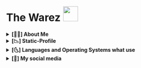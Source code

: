 # The Warez <img src="https://github.com/luc4sd3v/luc4sd3v/blob/main/wave.gif" width="40px">
<Redes Sociais>

<details>
<br>

  <summary> <b> [🙍‍♂️] About Me <b> </summary>

 - My name is Gabriel, I'm 17 years old and I'm a junior developer.
 - I am currently studying: PHP, JS, NodeJS.
 - I started studying programming 10 months ago and I'm evolving little by little.
 - The reason why I started studying programming was because from an early age I was interested in technology and learning new things, so programming was what caught my attention.
</details>
<details>
  <summary> <b>[📉] Static-Profile</b> </summary>
  <br>

![Anurag's GitHub stats](https://github-readme-stats.vercel.app/api?username=TheWarez&show_icons=true&theme=tokyonight)
 
 </details>
<details>
  <summary> <b>[🌜] Languages and Operating Systems what use</b> </summary>
  <br>
    
<h3>Operating Systems</h3>
		<center>
			<img alt="Android" src="https://img.shields.io/badge/Google-Android-3DDC84?style=for-the-badge&logo=Android">&nbsp;
			<img alt="CentOS" src="https://img.shields.io/badge/Project%20CentOS-CentOS-262577?style=for-the-badge&logo=CentOS">&nbsp;
			<img alt="Debian" src="https://img.shields.io/badge/Project%20Debian-Debian-A81D33?style=for-the-badge&logo=Debian">&nbsp;
			<img alt="Kali Linux" src="https://img.shields.io/badge/Offensive%20Security-Kali%20Linux-557C94?style=for-the-badge&logo=Kali%20Linux">&nbsp;
			<img alt="Linux" src="https://img.shields.io/badge/GNU-Linux-FCC624?style=for-the-badge&logo=Linux">&nbsp;
			<img alt="Windows" src="https://img.shields.io/badge/Microsoft-Windows-0078D6?style=for-the-badge&logo=Windows">&nbsp;
		</center>
	<h3>Coding</h3>
		<center>
			<!--<img alt="Assembly" src="https://img.shields.io/badge/Language-Assembly%20x86_64-654FF0?style=for-the-badge&logo=Assembly">&nbsp;-->
			<img alt="C" src="https://img.shields.io/badge/Language-C-A8B9CC?style=for-the-badge&logo=C">&nbsp;
			<img alt="CSS" src="https://img.shields.io/badge/Language-CSS-1572B6?style=for-the-badge&logo=CSS3">&nbsp;
			<!--<img alt="C++" src="https://img.shields.io/badge/Language-C%2B%2B-00599C?style=for-the-badge&logo=C%2B%2B">&nbsp;-->
			<img alt="Git" src="https://img.shields.io/badge/Technology-Git-F05032?style=for-the-badge&logo=Git">&nbsp;
			<img alt="HTML" src="https://img.shields.io/badge/Language-HTML-E34F26?style=for-the-badge&logo=HTML5">&nbsp;
			<img alt="JavaScript" src="https://img.shields.io/badge/Language-JavaScript-F7DF1E?style=for-the-badge&logo=JavaScript">&nbsp;
			<img alt="Python" src="https://img.shields.io/badge/Language-Python-3776AB?style=for-the-badge&logo=Python">&nbsp;
			<!--<img alt="Ruby" src="https://img.shields.io/badge/Language-Ruby-CC342D?style=for-the-badge&logo=Ruby">&nbsp;-->
			<img alt="Shell Script" src="https://img.shields.io/badge/Language-Shell%20Script-4EAA25?style=for-the-badge&logo=GNU%20Bash">&nbsp;
			<img alt="TypeScript" src="https://img.shields.io/badge/Language-TypeScript-3178C6?style=for-the-badge&logo=TypeScript">&nbsp;
		</center>
</details>

<details>
	<summary><b> [📧] My social media </b></summary>
 <br>
	
[![Linkedin](https://img.shields.io/badge/-Linkedin-1ca0f1?style=social&logo=Linkedin)](https://www.linkedin.com/in/gabriel-izidorio-86b903206/) <br>
[![Telegram](https://img.shields.io/badge/-Telegram-1ca0f1?style=social&logo=Telegram)](https://t.me/TheWarezOfc) <br>
[![Twitter](https://img.shields.io/badge/-Twitter-1ca0f1?style=social&logo=Twitter)](https://twitter.com/WarezThe) <br>
[![GitHub](https://img.shields.io/badge/GitHub-Follow%20me-181717?style=social&logo=GitHub)](https://github.com/TheWarez)  <br>
![Email](https://img.shields.io/badge/Email-warezthe%40gmail.com-8B89CC?style=social&logo=ProtonMail)  <br>
